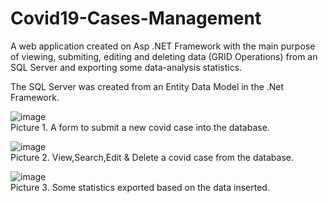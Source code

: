 # Covid19-Cases-Management

A web application created on Asp .NET Framework with the main purpose of viewing, submiting, editing and deleting data (GRID Operations) from an SQL Server and exporting some data-analysis statistics.

The SQL Server was created from an Entity Data Model in the .Net Framework.

![image](https://user-images.githubusercontent.com/52785685/109537323-6a928580-7ac7-11eb-85a5-46814dc95872.png) <br>
Picture 1. A form to submit a new covid case into the database.

![image](https://user-images.githubusercontent.com/52785685/109537634-c78e3b80-7ac7-11eb-9cd8-3df249123744.png) <br>
Picture 2. View,Search,Edit & Delete a covid case from the database.

![image](https://user-images.githubusercontent.com/52785685/109537765-f4dae980-7ac7-11eb-9684-2c329076c209.png) <br>
Picture 3. Some statistics exported based on the data inserted.
